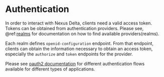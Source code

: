 # Authentication

In order to interact with Nexus Delta, clients need a valid access token. Tokens can be obtained from authentication providers.
Please see, @ref:[realms](iam-realms-api.md) for documentation on how to find available providers(realms).

Each realm defines
`openid-configuration` endpoint. From that endpoint, clients can obtain the information necessary to 
obtain an access token, especially the `authorize` and `token` endpoints for the provider.

Please see [oauth2 documentation](https://www.oauth.com/)
for different authentication flows available for different types of applications. 